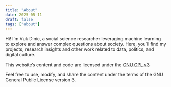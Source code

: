 ```yaml
---
title: "About"
date: 2025-05-11
draft: false
tags: ["about"]
---
```


Hi! I’m Vuk Dinic, a social science researcher leveraging machine learning to explore and answer complex questions about society.
Here, you’ll find my projects, research insights and other work related to data, politics, and digital culture.

This website’s content and code are licensed under the [GNU GPL v3](https://www.gnu.org/licenses/gpl-3.0.html)

Feel free to use, modify, and share the content under the terms of the GNU General Public License version 3.

